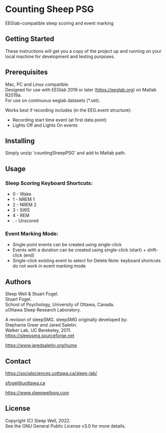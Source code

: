 # Counting Sheep PSG

EEGlab-compatible sleep scoring and event marking

## Getting Started

These instructions will get you a copy of the project up and running on your local machine for development and testing purposes.

## Prerequisites

Mac, PC and Linux compatible.  
Designed for use with EEGlab 2019 or later (https://eeglab.org) on Matlab R2019a.  
For use on continuous eeglab datasets (*.set).  

Works best if recording includes (in the EEG.event structure):  
* Recording start time event (at first data point)
* Lights Off and Lights On events

## Installing

Simply unzip 'countingSheepPSG' and add to Matlab path.

## Usage

### Sleep Scoring Keyboard Shortcuts:

* 0 - Wake
* 1 - NREM 1
* 2 - NREM 2
* 3 - SWS
* 4 - REM
* . - Unscored

### Event Marking Mode:

* Single point events can be created using single-click
* Events with a duration can be created using single-click (start) + shift-click (end)
* Single-click existing event to select for Delete
Note: keyboard shortcuts do not work in event marking mode
    
## Authors

Sleep Well & Stuart Fogel.  
Stuart Fogel.  
School of Psychology, University of Ottawa, Canada.  
uOttawa Sleep Research Laboratory.  

A revision of sleepSMG. sleepSMG originally developed by:  
Stephanie Greer and Jared Saletin.  
Walker Lab, UC Berekeley, 2011.  
https://sleepsmg.sourceforge.net  

https://www.jaredsaletin.org/hume  

## Contact 

https://socialsciences.uottawa.ca/sleep-lab/  

sfogel@uottawa.ca  

https://www.sleepwellpsg.com  

## License

Copyright (C) Sleep Well, 2022.  
See the GNU General Public License v3.0 for more details.
